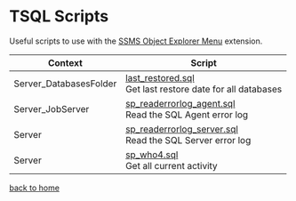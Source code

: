 ﻿# TSQL Scripts

Useful scripts to use with the [SSMS Object Explorer Menu](https://github.com/brink-daniel/ssms-object-explorer-menu) extension.

| Context | Script |
|---------|--------|
| Server_DatabasesFolder | [last_restored.sql](https://github.com/brink-daniel/ssms-object-explorer-menu/blob/main/scripts/last_restored.sql)<br />Get last restore date for all databases |
| Server_JobServer | [sp_readerrorlog_agent.sql](https://github.com/brink-daniel/ssms-object-explorer-menu/blob/main/scripts/sp_readerrorlog_agent.sql)<br />Read the SQL Agent error log |
| Server | [sp_readerrorlog_server.sql](https://github.com/brink-daniel/ssms-object-explorer-menu/blob/main/scripts/sp_readerrorlog_server.sql)<br />Read the SQL Server error log |
| Server | [sp_who4.sql](https://github.com/brink-daniel/ssms-object-explorer-menu/blob/main/scripts/sp_who4.sql)<br />Get all current activity |



[back to home](README.md)

